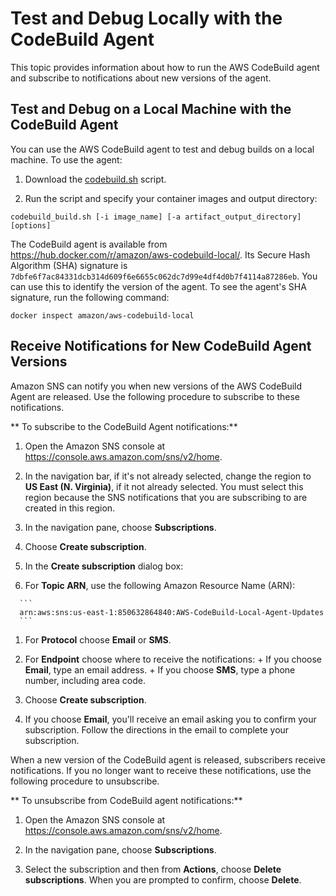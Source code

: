 # Test and Debug Locally with the CodeBuild Agent<a name="use-codebuild-agent"></a>

 This topic provides information about how to run the AWS CodeBuild agent and subscribe to notifications about new versions of the agent\. 

## Test and Debug on a Local Machine with the CodeBuild Agent<a name="use-codebuild-agent"></a>

 You can use the AWS CodeBuild agent to test and debug builds on a local machine\. To use the agent: 

1.  Download the [codebuild\.sh](https://github.com/aws/aws-codebuild-docker-images/blob/master/local_builds/codebuild_build.sh) script\. 

1.  Run the script and specify your container images and output directory: 

   ```
   codebuild_build.sh [-i image_name] [-a artifact_output_directory] [options]
   ```

 The CodeBuild agent is available from [https://hub\.docker\.com/r/amazon/aws\-codebuild\-local/](https://hub.docker.com/r/amazon/aws-codebuild-local/)\. Its Secure Hash Algorithm \(SHA\) signature is `7dbfe6f7ac84331dcb314d609f6e6655c062dc7d99e4df4d0b7f4114a87286eb`\. You can use this to identify the version of the agent\. To see the agent's SHA signature, run the following command: 

```
docker inspect amazon/aws-codebuild-local
```

## Receive Notifications for New CodeBuild Agent Versions<a name="receive-codebuild-agent-notifications"></a>

 Amazon SNS can notify you when new versions of the AWS CodeBuild Agent are released\. Use the following procedure to subscribe to these notifications\. 

 ** To subscribe to the CodeBuild Agent notifications:** 

1.  Open the Amazon SNS console at [https://console\.aws\.amazon\.com/sns/v2/home](https://console.aws.amazon.com/sns/v2/home)\. 

1.  In the navigation bar, if it's not already selected, change the region to **US East \(N\. Virginia\)**, if it not already selected\. You must select this region because the SNS notifications that you are subscribing to are created in this region\. 

1.  In the navigation pane, choose **Subscriptions**\. 

1.  Choose **Create subscription**\. 

1.  In the **Create subscription** dialog box: 

   1.  For **Topic ARN**, use the following Amazon Resource Name \(ARN\): 

      ```
      arn:aws:sns:us-east-1:850632864840:AWS-CodeBuild-Local-Agent-Updates
      ```

   1.  For **Protocol** choose **Email** or **SMS**\. 

   1.  For **Endpoint** choose where to receive the notifications: 
      +  If you choose **Email**, type an email address\. 
      +  If you choose **SMS**, type a phone number, including area code\. 

   1.  Choose **Create subscription**\. 

1.  If you choose **Email**, you'll receive an email asking you to confirm your subscription\. Follow the directions in the email to complete your subscription\. 

 When a new version of the CodeBuild agent is released, subscribers receive notifications\. If you no longer want to receive these notifications, use the following procedure to unsubscribe\. 

 ** To unsubscribe from CodeBuild agent notifications:** 

1.  Open the Amazon SNS console at [https://console\.aws\.amazon\.com/sns/v2/home](https://console.aws.amazon.com/sns/v2/home)\. 

1.  In the navigation pane, choose **Subscriptions**\. 

1.  Select the subscription and then from **Actions**, choose **Delete subscriptions**\. When you are prompted to confirm, choose **Delete**\. 